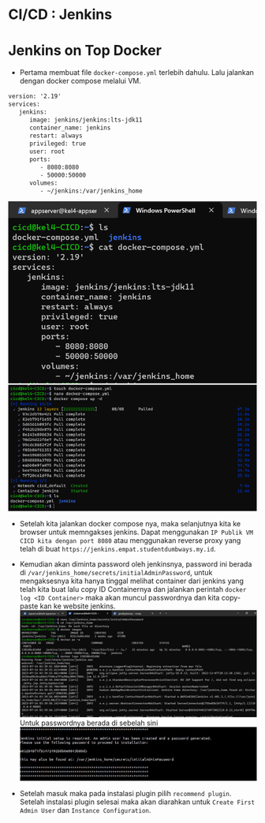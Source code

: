 # CI/CD : Jenkins

# Jenkins on Top Docker

- Pertama membuat file `docker-compose.yml` terlebih dahulu. Lalu jalankan dengan docker compose melalui VM.
```
version: '2.19'
services:
   jenkins:
      image: jenkins/jenkins:lts-jdk11
      container_name: jenkins
      restart: always
      privileged: true
      user: root
      ports:
         - 8080:8080
         - 50000:50000
      volumes:
         - ~/jenkins:/var/jenkins_home
```
![alt text](https://github.com/MuhSatriyo/devops17-dumbways--Muhammad-Satriyo-Yuwono-/blob/main/Stage-2/Week-2/2-CI-CD-Jenkins/Dokumentasi/Je1.png)
![alt text](https://github.com/MuhSatriyo/devops17-dumbways--Muhammad-Satriyo-Yuwono-/blob/main/Stage-2/Week-2/2-CI-CD-Jenkins/Dokumentasi/Je2.png)

- Setelah kita jalankan docker compose nya, maka selanjutnya kita ke browser untuk memngakses jenkins. Dapat menggunakan `IP Publik VM CICD kita dengan port 8080` atau menggunakan reverse proxy yang telah di buat `https://jenkins.empat.studentdumbways.my.id`.
- Kemudian akan diminta password oleh jenkinsnya, password ini berada di `/var/jenkins_home/secrets/initialAdminPassword`, untuk mengaksesnya kita hanya tinggal melihat container dari jenkins yang telah kita buat lalu copy ID Containernya dan jalankan perintah `docker log <ID Container>` maka akan muncul passwordnya dan kita copy-paste kan ke website jenkins.
![alt text](https://github.com/MuhSatriyo/devops17-dumbways--Muhammad-Satriyo-Yuwono-/blob/main/Stage-2/Week-2/2-CI-CD-Jenkins/Dokumentasi/Je4.png)
Untuk passwordnya berada di sebelah sini
![alt text](https://github.com/MuhSatriyo/devops17-dumbways--Muhammad-Satriyo-Yuwono-/blob/main/Stage-2/Week-2/2-CI-CD-Jenkins/Dokumentasi/Je5.jpeg)

- Setelah masuk maka pada instalasi plugin pilih `recommend plugin`. Setelah instalasi plugin selesai maka akan diarahkan untuk `Create First Admin User` dan `Instance Configuration`.

